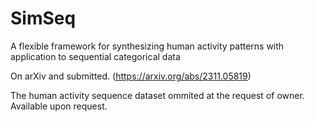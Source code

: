 # SimSeq

A flexible framework for synthesizing human activity patterns with application to sequential categorical data 

On arXiv and submitted. (https://arxiv.org/abs/2311.05819)

The human activity sequence dataset ommited at the request of owner. Available upon request.


